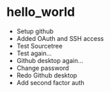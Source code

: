 # hello_world
- Setup github
- Added OAuth and SSH access
- Test Sourcetree
- Test again...
- Github desktop again...
- Change password
- Redo Github desktop
- Add second factor auth
